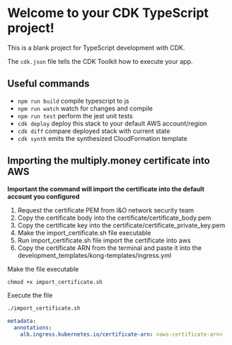 # Welcome to your CDK TypeScript project!

This is a blank project for TypeScript development with CDK.

The `cdk.json` file tells the CDK Toolkit how to execute your app.

## Useful commands

 * `npm run build`   compile typescript to js
 * `npm run watch`   watch for changes and compile
 * `npm run test`    perform the jest unit tests
 * `cdk deploy`      deploy this stack to your default AWS account/region
 * `cdk diff`        compare deployed stack with current state
 * `cdk synth`       emits the synthesized CloudFormation template

 ## Importing the multiply.money certificate into AWS

**Important the command will import the certificate into the default account you configured**

 1. Request the certificate PEM from I&O network security team
 2. Copy the certificate body into the certificate/certificate_body.pem
 3. Copy the certificate key into the certificate/certificate_private_key.pem
 4. Make the import_certificate.sh file executable
 4. Run import_certificate.sh file import the certificate into aws
 5. Copy the certificate ARN from the terminal and paste it into the development_templates/kong-templates/ingress.yml

Make the file executable
```cmd
chmod +x import_certificate.sh
```

Execute the file
```cmd
./import_certificate.sh
```

```yml
metadata:
  annotations:
    alb.ingress.kubernetes.io/certificate-arn: <aws-certificate-arn>
```